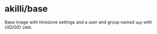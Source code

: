 # akilli/base

Base image with timezone settings and a user and group named `app` with UID/GID `1000`.
